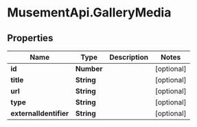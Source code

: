 # MusementApi.GalleryMedia

## Properties
Name | Type | Description | Notes
------------ | ------------- | ------------- | -------------
**id** | **Number** |  | [optional] 
**title** | **String** |  | [optional] 
**url** | **String** |  | [optional] 
**type** | **String** |  | [optional] 
**externalIdentifier** | **String** |  | [optional] 



